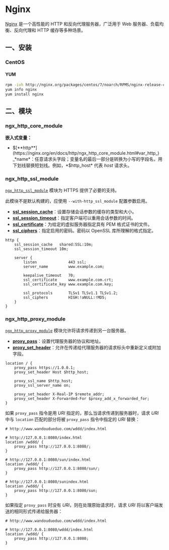# Nginx

[Nginx](https://nginx.org/) 是一个高性能的 HTTP 和反向代理服务器，广泛用于 Web 服务器、负载均衡、反向代理和 HTTP 缓存等多种场景。

## 一、安装

### CentOS

#### YUM

```sh
rpm -ivh http://nginx.org/packages/centos/7/noarch/RPMS/nginx-release-centos-7-0.el7.ngx.noarch.rpm
yum info nginx
yum install nginx
```

## 二、模块

### ngx_http_core_module

**嵌入式变量：**

- $[**http**](https://nginx.org/en/docs/http/ngx_http_core_module.html#var_http_) _*name*：任意请求头字段；变量名的最后一部分是转换为小写的字段名，用下划线替换短划线。例如，*$http_host* 代表 *host* 请求头。

### ngx_http_ssl_module

[`ngx_http_ssl_module`](https://nginx.org/en/docs/http/ngx_http_ssl_module.html) 模块为 HTTPS 提供了必要的支持。

此模块不是默认构建的，应使用 `--with-http_ssl_module` 配置参数启用。

- [**ssl_session_cache**](https://nginx.org/en/docs/http/ngx_http_ssl_module.html#ssl_session_cache)：设置存储会话参数的缓存的类型和大小。
- [**ssl_session_timeout**](https://nginx.org/en/docs/http/ngx_http_ssl_module.html#ssl_session_timeout)：指定客户端可以重用会话参数的时间。
- [**ssl_certificate**](https://nginx.org/en/docs/http/ngx_http_ssl_module.html#ssl_certificate)：为给定的虚拟服务器指定具有 PEM 格式证书的文件。
- [**ssl_ciphers**](https://nginx.org/en/docs/http/ngx_http_ssl_module.html#ssl_ciphers)：指定启用的密码。密码以 OpenSSL 库所理解的格式指定。

```nginx
http {
    ssl_session_cache   shared:SSL:10m;
    ssl_session_timeout 10m;

    server {
        listen              443 ssl;
        server_name         www.example.com;
        
        keepalive_timeout   70;
        ssl_certificate     www.example.com.crt;
        ssl_certificate_key www.example.com.key;
        
        ssl_protocols       TLSv1 TLSv1.1 TLSv1.2;
        ssl_ciphers         HIGH:!aNULL:!MD5;
    }
}
```

### ngx_http_proxy_module

[`ngx_http_proxy_module`](https://nginx.org/en/docs/http/ngx_http_proxy_module.html) 模块允许将请求传递到另一台服务器。

- [**proxy_pass**](https://nginx.org/en/docs/http/ngx_http_proxy_module.html#proxy_pass)：设置代理服务器的协议和地址。
- [**proxy_set_header**](https://nginx.org/en/docs/http/ngx_http_proxy_module.html#proxy_set_header)：允许在传递给代理服务器的请求标头中重新定义或附加字段。

```nginx
location / {
    proxy_pass https://1.0.0.1;
    proxy_set_header Host $http_host;

    proxy_ssl_name $http_host;
    proxy_ssl_server_name on;

    proxy_set_header X-Real-IP $remote_addr;
    proxy_set_header X-Forwarded-For $proxy_add_x_forwarded_for;
}
```

如果 `proxy_pass` 指令是用 *URI* 指定的，那么当请求传递到服务器时，请求 *URI* 中与 `location` 匹配的部分将被 `proxy_pass` 指令中指定的 *URI* 替换：

```nginx
# http://www.wandouduoduo.com/wddd/index.html

# http://127.0.0.1:8080/index.html
location /wddd/ {
    proxy_pass http://127.0.0.1:8080/;
}

# http://127.0.0.1:8080/sun/index.html
location /wddd/ {
    proxy_pass http://127.0.0.1:8080/sun/;
}

# http://127.0.0.1:8080/sunindex.html
location /wddd/ {
    proxy_pass http://127.0.0.1:8080/sun;
}
```

如果指定 `proxy_pass` 时没有 *URI*，则在处理原始请求时，请求 *URI* 将以客户端发送的相同形式传递给服务器：

```nginx
# http://www.wandouduoduo.com/wddd/index.html

# http://127.0.0.1:8080/wddd/index.html
location /wddd/ {
    proxy_pass http://127.0.0.1:8080;
}
```

